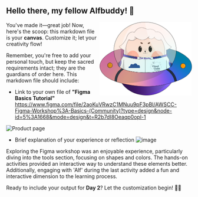 ## Hello there, my fellow Alfbuddy! 💖

<img align="right" width="250px" src="../../assets/alf/alf-ufo.png">

You've made it—great job! Now, here's the scoop: this markdown file is your **canvas**. Customize it; let your creativity flow!

Remember, you're free to add your personal touch, but keep the sacred requirements intact; they are the guardians of order here. This markdown file should include:
- Link to your own file of **"Figma Basics Tutorial"**
https://www.figma.com/file/2aoKuVRwzC1MNuu9pF3pBl/AWSCC-Figma-Workshop%3A-Basics-(Community)?type=design&node-id=5%3A1668&mode=design&t=R2b7dI8Oeaqp0opl-1

![Product page](https://github.com/grcllm/AWSCC-CodeQuest-UI-UX/assets/150143754/d257ef5c-17c1-4c75-86cb-5f04083aa0eb)

- Brief explanation of your experience or reflection
![image](https://github.com/grcllm/AWSCC-CodeQuest-UI-UX/assets/150143754/0e1daca9-f839-4627-80bc-9b593845d996)

Exploring the Figma workshop was an enjoyable experience, particularly diving into the tools section, focusing on shapes and colors. The hands-on activities provided an interactive way to understand these elements better. Additionally, engaging with 'Alf' during the last activity added a fun and interactive dimension to the learning process.

Ready to include your output for **Day 2**? Let the customization begin! 🚀✨

<!-- You may now delete and modify the content of this file -->
